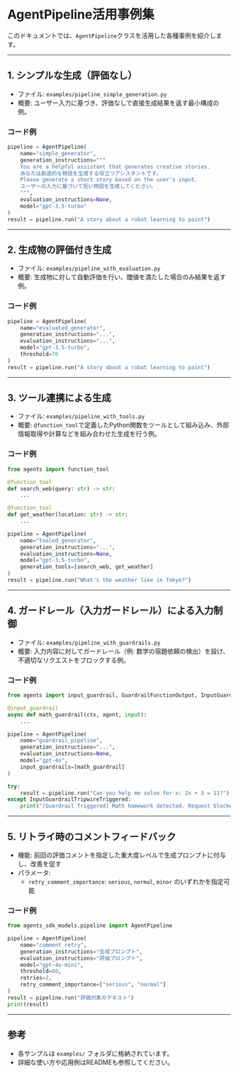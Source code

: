 # AgentPipeline活用事例集

このドキュメントでは、`AgentPipeline`クラスを活用した各種事例を紹介します。

---

## 1. シンプルな生成（評価なし）

- ファイル: `examples/pipeline_simple_generation.py`
- 概要: ユーザー入力に基づき、評価なしで直接生成結果を返す最小構成の例。

### コード例
```python
pipeline = AgentPipeline(
    name="simple_generator",
    generation_instructions="""
    You are a helpful assistant that generates creative stories.
    あなたは創造的な物語を生成する役立つアシスタントです。
    Please generate a short story based on the user's input.
    ユーザーの入力に基づいて短い物語を生成してください。
    """,
    evaluation_instructions=None,
    model="gpt-3.5-turbo"
)
result = pipeline.run("A story about a robot learning to paint")
```

---

## 2. 生成物の評価付き生成

- ファイル: `examples/pipeline_with_evaluation.py`
- 概要: 生成物に対して自動評価を行い、閾値を満たした場合のみ結果を返す例。

### コード例
```python
pipeline = AgentPipeline(
    name="evaluated_generator",
    generation_instructions="...",
    evaluation_instructions="...",
    model="gpt-3.5-turbo",
    threshold=70
)
result = pipeline.run("A story about a robot learning to paint")
```

---

## 3. ツール連携による生成

- ファイル: `examples/pipeline_with_tools.py`
- 概要: `@function_tool`で定義したPython関数をツールとして組み込み、外部情報取得や計算などを組み合わせた生成を行う例。

### コード例
```python
from agents import function_tool

@function_tool
def search_web(query: str) -> str:
    ...

@function_tool
def get_weather(location: str) -> str:
    ...

pipeline = AgentPipeline(
    name="tooled_generator",
    generation_instructions="...",
    evaluation_instructions=None,
    model="gpt-3.5-turbo",
    generation_tools=[search_web, get_weather]
)
result = pipeline.run("What's the weather like in Tokyo?")
```

---

## 4. ガードレール（入力ガードレール）による入力制御

- ファイル: `examples/pipeline_with_guardrails.py`
- 概要: 入力内容に対してガードレール（例: 数学の宿題依頼の検出）を設け、不適切なリクエストをブロックする例。

### コード例
```python
from agents import input_guardrail, GuardrailFunctionOutput, InputGuardrailTripwireTriggered

@input_guardrail
async def math_guardrail(ctx, agent, input):
    ...

pipeline = AgentPipeline(
    name="guardrail_pipeline",
    generation_instructions="...",
    evaluation_instructions=None,
    model="gpt-4o",
    input_guardrails=[math_guardrail]
)

try:
    result = pipeline.run("Can you help me solve for x: 2x + 3 = 11?")
except InputGuardrailTripwireTriggered:
    print("[Guardrail Triggered] Math homework detected. Request blocked.")
```

---

## 5. リトライ時のコメントフィードバック

- 機能: 前回の評価コメントを指定した重大度レベルで生成プロンプトに付与し、改善を促す
- パラメータ:
  - `retry_comment_importance`: `serious`, `normal`, `minor` のいずれかを指定可能

### コード例
```python
from agents_sdk_models.pipeline import AgentPipeline

pipeline = AgentPipeline(
    name="comment_retry",
    generation_instructions="生成プロンプト",
    evaluation_instructions="評価プロンプト",
    model="gpt-4o-mini",
    threshold=80,
    retries=2,
    retry_comment_importance=["serious", "normal"]
)
result = pipeline.run("評価対象のテキスト")
print(result)
```

---

## 参考
- 各サンプルは `examples/` フォルダに格納されています。
- 詳細な使い方や応用例はREADMEも参照してください。 